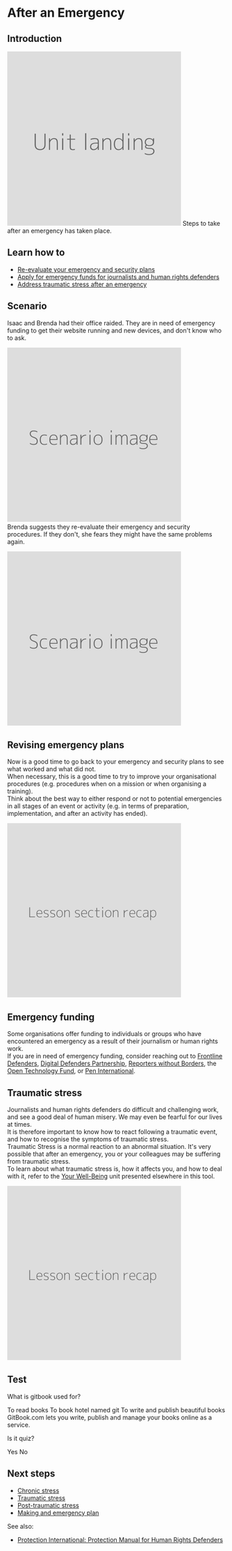 # After an Emergency
## Introduction
![](unit.png)
Steps to take after an emergency has taken place.


## Learn how to
- [Re-evaluate your emergency and security plans](en/topics/practice-1-emergencies/6-after/3-learn.md)
- [Apply for emergency funds for journalists and human rights defenders](en/topics/practice-1-emergencies/6-after/3-1-learn.md)
- [Address traumatic stress after an emergency](en/topics/practice-1-emergencies/6-after/3-2-learn.md)


## Scenario
Isaac and Brenda had their office raided. They are in need of emergency funding to get their website running and new devices, and don't know who to ask.

![](scenario.png)
<br>
Brenda suggests they re-evaluate their emergency and security procedures. If they don't, she fears they might have the same problems again.

![](scenario.png)


## Revising emergency plans
Now is a good time to go back to your emergency and security plans to see what worked and what did not.
<br>
When necessary, this is a good time to try to improve your organisational procedures (e.g. procedures when on a mission or when organising a training).
<br>
Think about the best way to either respond or not to potential emergencies in all stages of an event or activity (e.g. in terms of preparation, implementation, and after an activity has ended).

![](recap.png)


## Emergency funding
Some organisations offer funding to individuals or groups who have encountered an emergency as a result of their journalism or human rights work.
<br>
If you are in need of emergency funding, consider reaching out to [Frontline Defenders](https://www.frontlinedefenders.org/en), [Digital Defenders Partnership](https://www.digitaldefenders.org/), [Reporters without Borders](https://rsf.org/en), the [Open Technology Fund](https://www.opentech.fund/), or [Pen International](www.pen-international.org/).


## Traumatic stress
Journalists and human rights defenders do difficult and challenging work, and see a good deal of human misery. We may even be fearful for our lives at times.
<br>
It is therefore important to know how to react following a traumatic event, and how to recognise the symptoms of traumatic stress.
<br>
Traumatic Stress is a normal reaction to an abnormal situation. It's very possible that after an emergency, you or your colleagues may be suffering from traumatic stress.
<br>
To learn about what traumatic stress is, how it affects you, and how to deal with it, refer to the [Your Well-Being](en/topics/understand-2-security/2-your-well-being/index.html) unit presented elsewhere in this tool.

![](recap.png)


## Test
<quiz name="Gitbook Quiz">
    <question multiple>
        <p>What is gitbook used for?</p>
        <answer correct>To read books</answer>
        <answer>To book hotel named git</answer>
        <answer correct>To write and publish beautiful books</answer>
        <explanation>GitBook.com lets you write, publish and manage your books online as a service.</explanation>
    </question>
    <question>
        <p>Is it quiz?</p>
        <answer correct>Yes</answer>
        <answer>No</answer>
    </question>
</quiz>

## Next steps
- [Chronic stress](en/topics/understand-2-security/2-your-well-being/3-learn.md)
- [Traumatic stress](en/topics/understand-2-security/2-your-well-being/3-3-learn.md)
- [Post-traumatic stress](en/topics/understand-2-security/2-your-well-being/3-6-learn.md)
- [Making and emergency plan](en/topics/practice-2-planning/4-emergency-plan/1-1-intro.md)

See also:
* [Protection International: Protection Manual for Human Rights Defenders](https://protectioninternational.org/publications-protection-manual-for-human-rights-defenders/)


